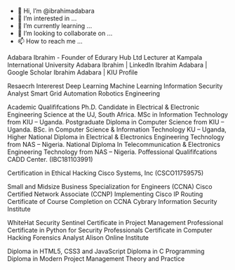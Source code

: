 - 👋 Hi, I’m @ibrahimadabara
- 👀 I’m interested in ...
- 🌱 I’m currently learning ...
- 💞️ I’m looking to collaborate on ...
- 📫 How to reach me ...

<!---
ibrahimadabara/ibrahimadabara is a ✨ special ✨ repository because its `README.md` (this file) appears on your GitHub profile.
You can click the Preview link to take a look at your changes.
--->
Adabara Ibrahim - Founder of Edurary Hub Ltd
Lecturer at Kampala International University 
Adabara Ibrahim | LinkedIn
Ibrahim Adabara | Google Scholar
Ibrahim Adabara | KIU Profile

Resaecrh Intererest
Deep Learning
Machine Learning
Information Security Analyst
Smart Grid Automation
Robotics Engineering


Academic Qualififcations
Ph.D. Candidate in Electrical & Electronic Engineering Science at the UJ, South Africa.
MSc in Information Technology from KIU – Uganda.
Postgraduate Diploma in Computer Science from KIU – Uganda.
BSc. in Computer Science & Information Technology KU – Uganda,
Higher National Diploma in Electrical & Electronics Engineering Technology from NAS – Nigeria.
National Diploma In Telecommunication & Electronics Engineering Technology from NAS – Nigeria.
Poffessional Qualififcations
CADD Center. (IBC181103991)

Certification in Ethical Hacking 
Cisco Systems, Inc (CSCO11759575)

Small and Midsize Business Specialization for Engineers
(CCNA) Cisco Certified Network Associate
(CCNP) Implementing Cisco IP Routing 
Certificate of Course Completion on CCNA 
Cybrary Information Security Institute

WhiteHat Security Sentinel
Certificate in Project Management Professional 
Certificate in Python for Security Professionals
Certificate in Computer Hacking Forensics Analyst
Alison Online Institute

Diploma in HTML5, CSS3 and JavaScript
Diploma in C Programming
Diploma in Modern Project Management Theory and Practice
